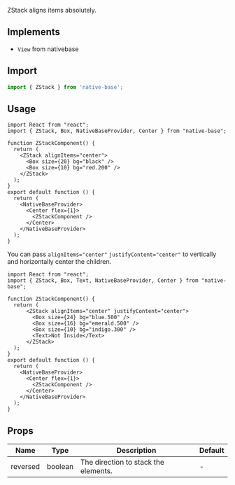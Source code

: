 ZStack aligns items absolutely.

## Implements

- `View` from nativebase

## Import

```jsx
import { ZStack } from 'native-base';
```

## Usage

```SnackPlayer name=ZStack%20Usage
import React from "react";
import { ZStack, Box, NativeBaseProvider, Center } from "native-base";

function ZStackComponent() {
  return (
    <ZStack alignItems="center">
      <Box size={20} bg="black" />
      <Box size={10} bg="red.200" />
    </ZStack>
  );
}
export default function () {
  return (
    <NativeBaseProvider>
      <Center flex={1}>
        <ZStackComponent />
      </Center>
    </NativeBaseProvider>
  );
}
```

You can pass `alignItems="center"` `justifyContent="center"` to vertically and horizontally center the children.

```SnackPlayer name=ZStack%20Center
import React from "react";
import { ZStack, Box, Text, NativeBaseProvider, Center } from "native-base";

function ZStackComponent() {
  return (
      <ZStack alignItems="center" justifyContent="center">
        <Box size={24} bg="blue.500" />
        <Box size={16} bg="emerald.500" />
        <Box size={10} bg="indigo.300" />
        <Text>Not Inside</Text>
      </ZStack>
  );
}
export default function () {
  return (
    <NativeBaseProvider>
      <Center flex={1}>
        <ZStackComponent />
      </Center>
    </NativeBaseProvider>
  );
}
```

## Props

| Name     | Type    | Description                          | Default |
| -------- | ------- | ------------------------------------ | ------- |
| reversed | boolean | The direction to stack the elements. | -       |
